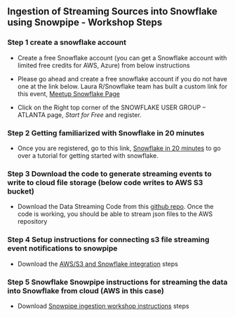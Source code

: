 ## Ingestion of Streaming Sources into Snowflake using Snowpipe - Workshop Steps

### Step 1 create a snowflake account
- Create a free Snowflake account (you can get a Snowflake account with limited free credits for AWS, Azure) from below instructions

- Please go ahead and create a free snowflake account if you do not have one at the link below. Laura R/Snowflake team has built a custom link for this event, [Meetup Snowflake Page](https://www.snowflake.com/event/snowflake-user-group-atlanta-11062019/)

- Click on the Right top corner of the SNOWFLAKE USER GROUP – ATLANTA page,  *Start for Free* and register.

### Step 2 Getting familiarized with Snowflake in 20 minutes
- Once you are registered, go to this link, [Snowflake in 20 minutes](https://docs.snowflake.net/manuals/user-guide/getting-started-tutorial.html) to go over a tutorial for getting started with snowflake. 

### Step 3 Download the code to generate streaming events to write to cloud file storage (below code writes to AWS S3 bucket) 
- Download the Data Streaming Code from this [github repo](https://github.com/hashmapinc/socket_el). Once the code is working, you should be able to stream json files to the AWS repository

### Step 4 Setup instructions for connecting s3 file streaming event notifications to snowpipe
- Download the [AWS/S3 and Snowflake integration](http://bit.ly/2PTzUQJ) steps

### Step 5 Snowflake Snowpipe instructions for streaming the data into Snowflake from cloud (AWS in this case)
- Download [Snowpipe ingestion workshop instructions](http://bit.ly/2WQLlu6) steps

